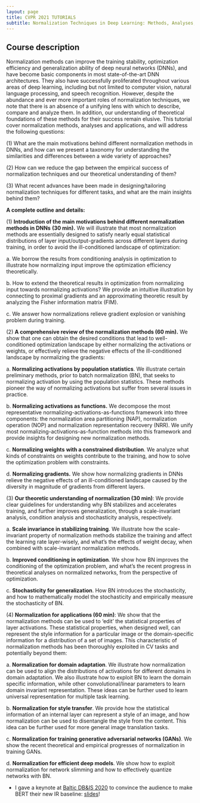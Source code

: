 ```yaml
---
layout: page
title: CVPR 2021 TUTORIALS
subtitle: Normalization Techniques in Deep Learning: Methods, Analyses, and Applications
---
```


## **Course description**
Normalization methods can improve the training stability, optimization efficiency and generalization ability of deep neural networks (DNNs), and have become basic components in most state-of-the-art DNN architectures. They also have successfully proliferated throughout various areas of deep learning, including but not limited to computer vision, natural language processing, and speech recognition. However, despite the abundance and ever more important roles of normalization techniques, we note that there is an absence of a unifying lens with which to describe, compare and analyze them. In addition, our understanding of theoretical foundations of these methods for their success remain elusive. This tutorial cover normalization methods, analyses and applications, and will address the following questions:

(1) What are the main motivations behind different normalization methods in DNNs, and how can we present a taxonomy for understanding the similarities and differences between a wide variety of approaches?

(2) How can we reduce the gap between the empirical success of normalization techniques and our theoretical understanding of them?

(3) What recent advances have been made in designing/tailoring normalization techniques for different tasks, and what are the main insights behind them?



**A complete outline and details:**

 

(1)  **Introduction of the main motivations behind different normalization methods in DNNs** **(30 min).**  We will illustrate that most normalization methods are essentially designed to satisfy nearly equal statistical distributions of layer input/output-gradients across different layers during training, in order to avoid the ill-conditioned landscape of optimization: 

a.  We borrow the results from conditioning analysis in optimization to illustrate how normalizing input improve the optimization efficiency theoretically. 

b.  How to extend the theoretical results in optimization from normalizing input towards normalizing activations? We provide an intuitive illustration by connecting to proximal gradients and an approximating theoretic result by analyzing the Fisher information matrix (FIM).

c.  We answer how normalizations relieve gradient explosion or vanishing problem during training. 

 

(2) **A comprehensive review of the normalization methods (60 min).**  We show that one can obtain the desired conditions that lead to well-conditioned optimization landscape by either normalizing the activations or weights, or effectively relieve the negative effects of the ill-conditioned landscape by normalizing the gradients: 

a.  **Normalizing activations by population statistics**. We illustrate certain preliminary methods, prior to batch normalization (BN), that seeks to normalizing activation by using the population statistics. These methods pioneer the way of normalizing activations but suffer from several issues in practice. 

b.  **Normalizing activations as functions.** We decompose the most representative normalizing-activations-as-functions framework into three components: the normalization area partitioning (NAP), normalization operation (NOP) and normalization representation recovery (NRR). We unify most normalizing-activations-as-function methods into this framework and provide insights for designing new normalization methods.

c. **Normalizing weights** **with a constrained distribution**. We analyze what kinds of constraints on weights contribute to the training, and how to solve the optimization problem with constraints. 

d.  **Normalizing gradients.** We show how normalizing gradients in DNNs relieve the negative effects of an ill-conditioned landscape caused by the diversity in magnitude of gradients from different layers. 

 

(3) **Our theoretic understanding of normalization (30 min)**: We provide clear guidelines for understanding why BN stabilizes and accelerates training, and further improves generalization, through a scale-invariant analysis, condition analysis and stochasticity analysis, respectively.

a.  **Scale invariance in stabilizing training**. We illustrate how the scale-invariant property of normalization methods stabilize the training and affect the learning rate layer-wisely, and what’s the effects of weight decay, when combined with scale-invariant normalization methods.

b.  **Improved conditioning in optimization**. We show how BN improves the conditioning of the optimization problem, and what’s the recent progress in theoretical analyses on normalized networks, from the perspective of optimization.

c.  **Stochasticity for generalization**. How BN introduces the stochasticity, and how to mathematically model the stochasticity and empirically measure the stochasticity of BN. 

 

(4) **Normalization for applications (60 min)**: We show that the normalization methods can be used to ‘edit’ the statistical properties of layer activations. These statistical properties, when designed well, can represent the style information for a particular image or the domain-specific information for a distribution of a set of images. This characteristic of normalization methods has been thoroughly exploited in CV tasks and potentially beyond them:

a.  **Normalization for domain adaptation**. We illustrate how normalization can be used to align the distributions of activations for different domains in domain adaptation. We also illustrate how to exploit BN to learn the domain specific information, while other convolutional/linear parameters to learn domain invariant representation. These ideas can be further used to learn universal representation for multiple task learning.

b.  **Normalization for style transfer**. We provide how the statistical information of an internal layer can represent a style of an image, and how normalization can be used to disentangle the style from the content. This idea can be further used for more general image translation tasks.

c.  **Normalization for training generative adversarial networks (GANs)**. We show the recent theoretical and empirical progresses of normalization in training GANs. 

d.  **Normalization for efficient deep models**. We show how to exploit normalization for network slimming and how to effectively quantize networks with BN. 

- I gave a keynote at [Baltic DB&IS 2020](https://dbis.ttu.ee/) to convince the audience to make BERT their new IR baseline: [slides](https://docs.google.com/presentation/d/e/2PACX-1vQu5aCFGV_cvTbt8fXMf_CIDPbVjBJdYGSYHbi4D126hO8Zqv6jwrEpQAHGm9uQfIKGxMPpQ1HVkP1P/pub?start=false&loop=false&delayms=3000)!

